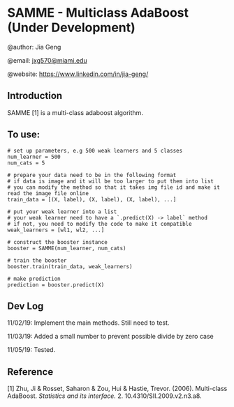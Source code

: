 # SAMME - Multiclass AdaBoost (Under Development)

@author: Jia Geng

@email: jxg570@miami.edu

@website: https://www.linkedin.com/in/jia-geng/

## Introduction

SAMME [1] is a multi-class adaboost algorithm. 

## To use:

```
# set up parameters, e.g 500 weak learners and 5 classes
num_learner = 500
num_cats = 5

# prepare your data need to be in the following format
# if data is image and it will be too larger to put them into list
# you can modify the method so that it takes img file id and make it read the image file online
train_data = [(X, label), (X, label), (X, label), ...] 

# put your weak learner into a list
# your weak learner need to have a `.predict(X) -> label` method
# if not, you need to modify the code to make it compatible
weak_learners = [wl1, wl2, ...]  

# construct the booster instance
booster = SAMME(num_learner, num_cats)

# train the booster
booster.train(train_data, weak_learners)

# make prediction
prediction = booster.predict(X)
```

## Dev Log

11/02/19: Implement the main methods. Still need to test.

11/03/19: Added a small number to prevent possible divide by zero case

11/05/19: Tested.


## Reference

[1] Zhu, Ji & Rosset, Saharon & Zou, Hui & Hastie, Trevor. (2006). Multi-class AdaBoost. _Statistics and its interface._ 2. 10.4310/SII.2009.v2.n3.a8.
